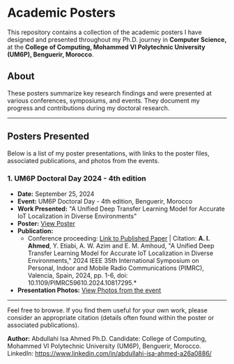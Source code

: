 # Academic Posters

This repository contains a collection of the academic posters I have designed and presented throughout my Ph.D. journey in **Computer Science,** at the **College of Computing, Mohammed VI Polytechnic University (UM6P), Benguerir, Morocco**.

## About

These posters summarize key research findings and were presented at various conferences, symposiums, and events. They document my progress and contributions during my doctoral research.

---

## Posters Presented

Below is a list of my poster presentations, with links to the poster files, associated publications, and photos from the events.

### 1. UM6P Doctoral Day 2024 - 4th edition
*   **Date:** September 25, 2024
*   **Event:** UM6P Doctoral Day - 4th edition, Benguerir, Morocco
*   **Work Presented:** "A Unified Deep Transfer Learning Model for Accurate IoT Localization in Diverse Environments"
*   **Poster:** [View Poster](./path/to/your/UM6P_Doctoral_Day_2024_Poster.pdf)  <!-- Make sure this path is correct! -->
*   **Publication:**
    *   Conference proceeding: [Link to Published Paper](https://ieeexplore.ieee.org/abstract/document/10817295) | Citation: **A. I. Ahmed**, Y. Etiabi, A. W. Azim and E. M. Amhoud, "A Unified Deep Transfer Learning Model for Accurate IoT Localization in Diverse Environments," 2024 IEEE 35th International Symposium on Personal, Indoor and Mobile Radio Communications (PIMRC), Valencia, Spain, 2024, pp. 1-6, doi: 10.1109/PIMRC59610.2024.10817295.*
*   **Presentation Photos:** [View Photos from the event](https://drive.google.com/file/d/1mc7wQKA03BzL1C-4P_zwcaVdEvbekIhH/view?usp=sharing) 

---

Feel free to browse. If you find them useful for your own work, please consider an appropriate citation (details often found within the poster or associated publications).

**Author:** Abdullahi Isa Ahmed
Ph.D. Candidate: College of Computing, Mohammed VI Polytechnic University (UM6P), Benguerir, Morocco.
LinkedIn: https://www.linkedin.com/in/abdullahi-isa-ahmed-a26a0886/
